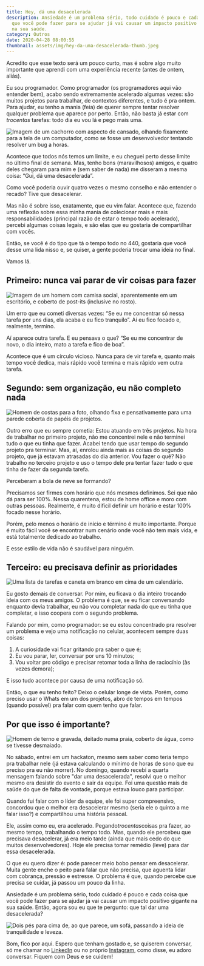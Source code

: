 ```yaml
---
title: Hey, dá uma desacelerada
description: Ansiedade é um problema sério, todo cuidado é pouco e cada coisa
  que você pode fazer para se ajudar já vai causar um impacto positivo gigante
  na sua saúde.
category: Outros
date: 2020-04-28 08:00:55
thumbnail: assets/img/hey-da-uma-desacelerada-thumb.jpeg
---
```

Acredito que esse texto será um pouco curto, mas é sobre algo muito importante que aprendi com uma experiência recente (antes de ontem, aliás).

Eu sou programador. Como programador (os programadores aqui vão entender bem), acabo sendo extremamente acelerado algumas vezes: são muitos projetos para trabalhar, de contextos diferentes, e tudo é pra ontem. Para ajudar, eu tenho a mania (feia) de querer sempre tentar resolver qualquer problema que aparece por perto. Então, não basta já estar com *trocentas* tarefas: todo dia eu vou lá e pego mais uma.

![Imagem de um cachorro com aspecto de cansado, olhando fixamente para a tela de um computador, como se fosse um desenvolvedor tentando resolver um bug a horas.](assets/img/hey-da-uma-desacelerada-01.jpeg "Hey, dá uma desacelerada 01")

Acontece que todos nós temos um limite, e eu cheguei perto desse limite no último final de semana. Mas, tenho bons (maravilhosos) amigos, e quatro deles chegaram para mim e (sem saber de nada) me disseram a mesma coisa: “Gui, dá uma desacelerada”.

Como você poderia ouvir quatro vezes o mesmo conselho e não entender o recado? Tive que desacelerar.

Mas não é sobre isso, exatamente, que eu vim falar. Acontece que, fazendo uma reflexão sobre essa minha mania de colecionar mais e mais responsabilidades (principal razão de estar o tempo todo acelerado), percebi algumas coisas legais, e são elas que eu gostaria de compartilhar com vocês.

Então, se você é do tipo que tá o tempo todo no 440, gostaria que você desse uma lida nisso e, se quiser, a gente poderia trocar uma ideia no final.

Vamos lá.

## Primeiro: nunca vai parar de vir coisas para fazer

![Imagem de um homem com camisa social, aparentemente em um escritório, e coberto de post-its (inclusive no rosto).](assets/img/hey-da-uma-desacelerada-02.jpeg "Nunca vai parar de vir novas tarefas.")

Um erro que eu cometi diversas vezes: “Se eu me concentrar só nessa tarefa por uns dias, ela acaba e eu fico tranquilo”. Aí eu fico focado e, realmente, termino.

Aí aparece outra tarefa. E eu pensava o que? “Se eu me concentrar de novo, o dia inteiro, mato a tarefa e fico de boa”.

Acontece que é um círculo vicioso. Nunca para de vir tarefa e, quanto mais tempo você dedica, mais rápido você termina e mais rápido vem outra tarefa.

## Segundo: sem organização, eu não completo nada

![Homem de costas para a foto, olhando fixa e pensativamente para uma parede coberta de papéis de projetos.](assets/img/hey-da-uma-desacelerada-03.jpeg "Sem organização, eu não completo nada")

Outro erro que eu sempre cometia: Estou atuando em três projetos. Na hora de trabalhar no primeiro projeto, não me concentrei nele e não terminei tudo o que eu tinha que fazer. Acabei tendo que usar tempo do segundo projeto pra terminar. Mas, aí, enrolou ainda mais as coisas do segundo projeto, que já estavam atrasadas do dia anterior. Vou fazer o quê? Não trabalho no terceiro projeto e uso o tempo dele pra tentar fazer tudo o que tinha de fazer da segunda tarefa.

Perceberam a bola de neve se formando?

Precisamos ser firmes com horário que nós mesmos definimos. Sei que não dá para ser 100%. Nessa quarentena, estou de home office e moro com outras pessoas. Realmente, é muito difícil definir um horário e estar 100% focado nesse horário.

Porém, pelo menos o horário de início e término é muito importante. Porque é muito fácil você se encontrar num cenário onde você não tem mais vida, e está totalmente dedicado ao trabalho.

E esse estilo de vida não é saudável para ninguém.

## Terceiro: eu precisava definir as prioridades

![Uma lista de tarefas e caneta em branco em cima de um calendário.](assets/img/hey-da-uma-desacelerada-04.jpeg "Eu precisava definir as prioridades")

Eu gosto demais de conversar. Por mim, eu ficava o dia inteiro trocando ideia com os meus amigos. O problema é que, se eu ficar conversando enquanto devia trabalhar, eu não vou completar nada do que eu tinha que completar, e isso coopera com o segundo problema.

Falando por mim, como programador: se eu estou concentrado pra resolver um problema e vejo uma notificação no celular, acontecem sempre duas coisas:

1. A curiosidade vai ficar gritando pra saber o que é;
2. Eu vou parar, ler, conversar por uns 10 minutos;
3. Vou voltar pro código e precisar retomar toda a linha de raciocínio (às vezes demora);

E isso tudo acontece por causa de uma notificação só.

Então, o que eu tenho feito? Deixo o celular longe de vista. Porém, como preciso usar o Whats em um dos projetos, abro de tempos em tempos (quando possível) pra falar com quem tenho que falar.

## Por que isso é importante?

![Homem de terno e gravada, deitado numa praia, coberto de água, como se tivesse desmaiado.](assets/img/hey-da-uma-desacelerada-05.jpeg "Por que isso é importante?")

No sábado, entrei em um hackaton, mesmo sem saber como teria tempo pra trabalhar nele (já estava calculando o mínimo de horas de sono que eu preciso pra eu não morrer). No domingo, quando recebi a quarta mensagem falando sobre "dar uma desacelerada", resolvi que o melhor mesmo era desistir do evento e sair da equipe. Foi uma questão mais de saúde do que de falta de vontade, porque estava louco para participar.

Quando fui falar com o líder da equipe, ele foi super compreensivo, concordou que o melhor era desacelerar mesmo (seria ele o quinto a me falar isso?) e compartilhou uma história pessoal.

Ele, assim como eu, era acelerado. Pegando*trocentas*coisas pra fazer, ao mesmo tempo, trabalhando o tempo todo. Mas, quando ele percebeu que precisava desacelerar, já era meio tarde (ainda que mais cedo do que muitos desenvolvedores). Hoje ele precisa tomar remédio (leve) para dar essa desacelerada.

O que eu quero dizer é: pode parecer meio bobo pensar em desacelerar. Muita gente enche o peito para falar que não precisa, que aguenta lidar com cobrança, pressão e estresse. O problema é que, quando percebe que precisa se cuidar, já passou um pouco da linha.

Ansiedade é um problema sério, todo cuidado é pouco e cada coisa que você pode fazer para se ajudar já vai causar um impacto positivo gigante na sua saúde. Então, agora sou eu que te pergunto: que tal dar uma desacelerada?

![Dois pés para cima de, ao que parece, um sofá, passando a ideia de tranquilidade e leveza.](assets/img/hey-da-uma-desacelerada-06.jpeg "Que tal dar uma desacelerada?")

Bom, fico por aqui. Espero que tenham gostado e, se quiserem conversar, só me chamar no [LinkedIn](https://www.linkedin.com/in/ramosht/) ou no próprio [Instagram](https://instagram.com/ramos_ht), como disse, eu adoro conversar. Fiquem com Deus e se cuidem!